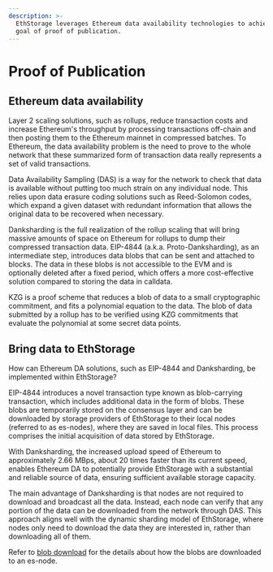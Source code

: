 ```yaml
---
description: >-
  EthStorage leverages Ethereum data availability technologies to achieve the
  goal of proof of publication.
---
```


# Proof of Publication

## Ethereum data availability

Layer 2 scaling solutions, such as rollups, reduce transaction costs and increase Ethereum's throughput by processing transactions off-chain and then posting them to the Ethereum mainnet in compressed batches. To Ethereum, the data availability problem is the need to prove to the whole network that these summarized form of transaction data really represents a set of valid transactions.

Data Availability Sampling (DAS) is a way for the network to check that data is available without putting too much strain on any individual node. This relies upon data erasure coding solutions such as Reed-Solomon codes, which expand a given dataset with redundant information that allows the original data to be recovered when necessary.

Danksharding is the full realization of the rollup scaling that will bring massive amounts of space on Ethereum for rollups to dump their compressed transaction data. EIP-4844 (a.k.a. Proto-Danksharding), as an intermediate step, introduces data blobs that can be sent and attached to blocks. The data in these blobs is not accessible to the EVM and is optionally deleted after a fixed period, which offers a more cost-effective solution compared to storing the data in calldata.

KZG is a proof scheme that reduces a blob of data to a small cryptographic commitment, and fits a polynomial equation to the data. The blob of data submitted by a rollup has to be verified using KZG commitments that evaluate the polynomial at some secret data points.

## Bring data to EthStorage

How can Ethereum DA solutions, such as EIP-4844 and Danksharding, be implemented within EthStorage?

EIP-4844 introduces a novel transaction type known as blob-carrying transaction, which includes additional data in the form of blobs. These blobs are temporarily stored on the consensus layer and can be downloaded by storage providers of EthStorage to their local nodes (referred to as es-nodes), where they are saved in local files. This process comprises the initial acquisition of data stored by EthStorage.

With Danksharding, the increased upload speed of Ethereum to approximately 2.66 MBps, about 20 times faster than its current speed, enables Ethereum DA to potentially provide EthStorage with a substantial and reliable source of data, ensuring sufficient available storage capacity.

The main advantage of Danksharding is that nodes are not required to download and broadcast all the data. Instead, each node can verify that any portion of the data can be downloaded from the network through DAS. This approach aligns well with the dynamic sharding model of EthStorage, where nodes only need to download the data they are interested in, rather than downloading all of them.

Refer to [blob download](/es-node/blob-download.md) for the details about how the blobs are downloaded to an es-node.